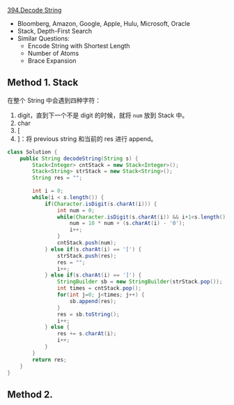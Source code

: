 [394.Decode String](https://leetcode.com/problems/decode-string/)

* Bloomberg, Amazon, Google, Apple, Hulu, Microsoft, Oracle
* Stack, Depth-First Search
* Similar Questions:
    * Encode String with Shortest Length
    * Number of Atoms
    * Brace Expansion
    

## Method 1. Stack

在整个 String 中会遇到四种字符：
1. digit，直到下一个不是 digit 的时候，就将 `num` 放到 Stack 中。
2. char
3. [
4. ]：将 previous string 和当前的 res 进行 append。

```java 
class Solution {
    public String decodeString(String s) {
        Stack<Integer> cntStack = new Stack<Integer>();
        Stack<String> strStack = new Stack<String>();
        String res = "";
        
        int i = 0;
        while(i < s.length()) {
            if(Character.isDigit(s.charAt(i))) {
                int num = 0;
                while(Character.isDigit(s.charAt(i)) && i+1<s.length()) {
                    num = 10 * num + (s.charAt(i) - '0');
                    i++;
                }
                cntStack.push(num);
            } else if(s.charAt(i) == '[') {
                strStack.push(res);
                res = "";
                i++;
            } else if(s.charAt(i) == ']') {
                StringBuilder sb = new StringBuilder(strStack.pop());
                int times = cntStack.pop();
                for(int j=0; j<times; j++) {
                    sb.append(res);
                }
                res = sb.toString();
                i++;
            } else {
                res += s.charAt(i);
                i++;
            }
        }
        return res;
    }
}
```

## Method 2.



